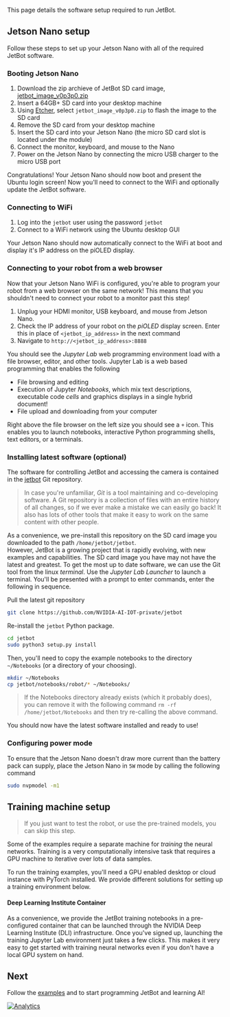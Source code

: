 This page details the software setup required to run JetBot.

## Jetson Nano setup

Follow these steps to set up your Jetson Nano with all of the required JetBot software.

### Booting Jetson Nano

1. Download the zip archieve of JetBot SD card image, [jetbot_image_v0p3p0.zip](https://drive.google.com/file/d/19AtDdsbMN-xoKSzh1ZsBh9T4RTnzSmQh/view?usp=sharing)
2. Insert a 64GB+ SD card into your desktop machine
3. Using [Etcher](https://www.balena.io/etcher/), select ``jetbot_image_v0p3p0.zip`` to flash the image to the SD card 
4. Remove the SD card from your desktop machine
5. Insert the SD card into your Jetson Nano (the micro SD card slot is located 
   under the module)
6. Connect the monitor, keyboard, and mouse to the Nano
7. Power on the Jetson Nano by connecting the micro USB charger to the micro USB port

Congratulations!  Your Jetson Nano should now boot and present the Ubuntu login screen!  Now you'll need to connect to the WiFi and optionally update the JetBot software.

### Connecting to WiFi

1. Log into the ``jetbot`` user using the password ``jetbot``
2. Connect to a WiFi network using the Ubuntu desktop GUI

Your Jetson Nano should now automatically connect to the WiFi at boot and display it's IP address on the piOLED display.

### Connecting to your robot from a web browser

Now that your Jetson Nano WiFi is configured, you're able to program your robot from a 
web browser on the same network!  This means that you shouldn't need to connect your robot
to a monitor past this step! 

1. Unplug your HDMI monitor, USB keyboard, and mouse from Jetson Nano.
2. Check the IP address of your robot on the *piOLED* display screen.  Enter this in place of ``<jetbot_ip_address>`` in the next command
3. Navigate to ``http://<jetbot_ip_address>:8888``

You should see the *Jupyter Lab* web programming environment load with a file browser, editor, and other tools. Jupyter Lab is a web based programming that enables the following 

* File browsing and editing
* Execution of Jupyter *Notebooks*, which mix text descriptions, executable code *cells* and graphics displays in a single hybrid document!
* File upload and downloading from your computer

Right above the file browser on the left size you should see a ``+`` icon.  This enables you to
launch notebooks, interactive Python programming shells, text editors, or a terminals.

### Installing latest software (optional)

The software for controlling JetBot and accessing the camera is contained in the 
[jetbot](https://github.com/NVIDIA-AI-IOT-private/jetbot) Git repository.  

> In case you're unfamiliar, *Git* is a tool 
maintaining and co-developing software.  A Git repository is a collection of files
with an entire history of all changes, so if we ever make a mistake we can easily 
go back!  It also has lots of other tools that make it easy to work on the same
content with other people.

As a convenience, we pre-install this repository on the SD card image you downloaded 
to the path ``/home/jetbot/jetbot``.  
However, JetBot is a growing project that is rapidly evolving, with new examples and capabilities.  The SD card image you have may not have the latest and greatest.  To get the most up to date software, we can use
the Git tool from the linux *terminal*.  Use the *Jupyter Lab Launcher* to launch a terminal.  You'll be presented with a prompt to enter commands,
enter the following in sequence.

Pull the latest git repository
```bash
git clone https://github.com/NVIDIA-AI-IOT-private/jetbot
``` 

Re-install the ``jetbot`` Python package.

```bash
cd jetbot
sudo python3 setup.py install
```

Then, you'll need to copy the example notebooks to the directory ``~/Notebooks`` (or a directory of your choosing).

```bash
mkdir ~/Notebooks
cp jetbot/notebooks/robot/* ~/Notebooks/
```

> If the Notebooks directory already exists (which it probably does), you can remove it with the following command
> ``rm -rf /home/jetbot/Notebooks`` and then try re-calling the above command.

You should now have the latest software installed and ready to use!  

### Configuring power mode

To ensure that the Jetson Nano doesn't draw more current than the battery pack can supply,
place the Jetson Nano in ``5W`` mode by calling the following command

```bash
sudo nvpmodel -m1
```

## Training machine setup

> If you just want to test the robot, or use the pre-trained models, you can skip this step. 

Some of the examples require a separate machine for *training* the neural networks.  Training
is a very computationally intensive task that requires a GPU machine to iterative over lots
of data samples.

To run the training examples, you'll need a GPU enabled desktop or cloud instance with PyTorch installed.  We provide different solutions for setting up a training environment below.

#### Deep Learning Institute Container

As a convenience, we provide the JetBot training notebooks in a pre-configured container that can be launched through the
NVIDIA Deep Learning Institute (DLI) infrastructure.  Once you've signed up, launching the training Jupyter Lab environment just takes a few clicks.  This makes it very easy to get started with training neural networks
even if you don't have a local GPU system on hand.

## Next

Follow the [examples](examples) and to start programming JetBot and learning AI!


[![Analytics](https://ga-beacon.appspot.com/UA-135919510-1/jetbot/wiki/Software-Setup/?pixel)](https://github.com/igrigorik/ga-beacon)